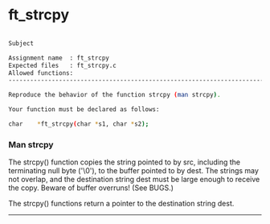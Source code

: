 # ft_strcpy

```sh

Subject

Assignment name  : ft_strcpy
Expected files   : ft_strcpy.c
Allowed functions:
--------------------------------------------------------------------------------

Reproduce the behavior of the function strcpy (man strcpy).

Your function must be declared as follows:

char    *ft_strcpy(char *s1, char *s2);
```


### Man strcpy

The  strcpy()  function  copies  the  string  pointed to by src, including the terminating null byte ('\0'), to the buffer pointed to by dest.  The strings may not overlap, and the  destination  string dest must be large enough to receive the copy.  Beware of buffer overruns!  (See BUGS.)

The strcpy() functions return a pointer to the destination string dest.



---
